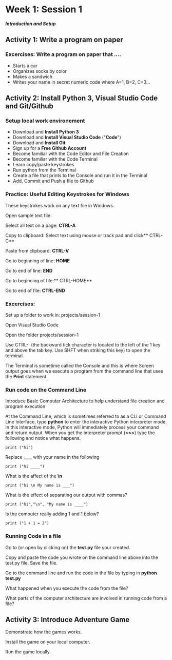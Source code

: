 # Week 1: Session 1

_**Introduction and Setup**_

## Activity 1: Write a program on paper

### Excercises: Write a program on paper that ....

* Starts a car
* Organizes socks by color
* Makes a sandwich
* Writes your name in secret numeric code where A=1, B=2, C=3...

## Activity 2: Install Python 3, Visual Studio Code and Git/Github

### Setup local work environement

* Download and **Install Python 3**
* Download and **Install Visual Studio Code** \("**Code**"\)
* Download and **Install Git**
* Sign up for a **Free Github Account**
* Become familiar with the Code Editor and File Creation
* Become familiar with the Code Terminal
* Learn copy/paste keystrokes
* Run python from the Terminal
* Create a file that prints to the Console and run it in the Terminal
* Add, Commit and Push a file to Github

### Practice: Useful Editing Keystrokes for Windows

These keystrokes work on any text file in Windows.

Open sample text file.

Select all text on a page: **CTRL-A**

Copy to clipboard: Select text using mouse or track pad and click** CTRL-C**

Paste from clipboard: **CTRL-V**

Go to beginning of line: **HOME**

Go to end of line: **END**

Go to beginning of file:** CTRL-HOME**

Go to end of file: **CTRL-END**

### Excercises:

Set up a folder to work in: projects/session-1

Open Visual Studio Code

Open the folder projects/session-1

Use CTRL-\`  \(the backward tick character is located to the left of the 1 key and above the tab key.  Use SHFT when striking this key\) to open the terminal.

The Terminal is sometime called the Console and this is where Screen output goes when we execute a program from the command line that uses the **Print** statement.

### Run code on the Command Line

Introduce Basic Computer Architecture to help understand file creation and program execution

At the Command Line, which is sometimes referred to as a CLI or Command Line Interface, type **python** to enter the interactive Python interpreter mode. In this interactive mode, Python will immediately process your command and return output. When you get the interpreter prompt \(**&gt;&gt;&gt;**\) type the following and notice what happens.

`print ("hi")`

Replace \_\_\_\_ with your name in the following

`print ("hi ____")`

What is the affect of the **\n**

`print ("hi \n My name is ___")`

What is the effect of separating our output with commas?

`print ("hi","\n", "My name is ____")`

Is the computer really adding 1 and 1 below?

`print ("1 + 1 = 2")`

### Running Code in a file

Go to \(or open by clicking on\) the **test.py** file your created.

Copy and paste the code you wrote on the command line above into the test.py file. Save the file.

Go to the command line and run the code in the file by typing in **python test.py**

What happened when you execute the code from the file?

What parts of the computer architecture are involved in running code from a file?

## Activity 3: Introduce Adventure Game

Demonstrate how the games works.

Install the game on your local computer.

Run the game locally.

